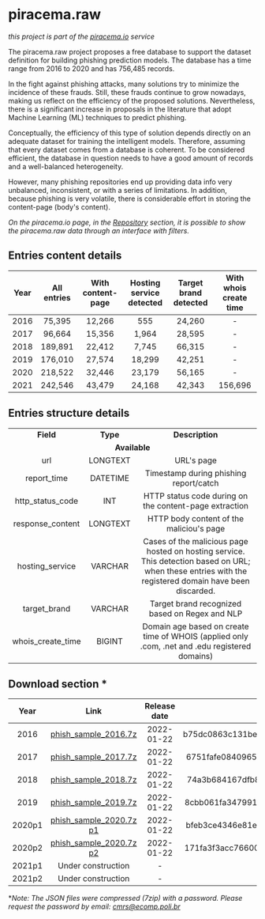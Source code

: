 # piracema.raw

*this project is part of the <a href="https://piracema.io" target="_blank">piracema.io</a> service*

The piracema.raw project proposes a free database to support the dataset definition for building phishing prediction models. The database has a time range from 2016 to 2020 and has 756,485 records.

In the fight against phishing attacks, many solutions try to minimize the incidence of these frauds. Still, these frauds continue to grow nowadays, making us reflect on the efficiency of the proposed solutions. Nevertheless, there is a significant increase in proposals in the literature that adopt Machine Learning (ML) techniques to predict phishing. 

Conceptually, the efficiency of this type of solution depends directly on an adequate dataset for training the intelligent models. Therefore, assuming that every dataset comes from a database is coherent. To be considered efficient, the database in question needs to have a good amount of records and a well-balanced heterogeneity.

However, many phishing repositories end up providing data info very unbalanced, inconsistent, or with a series of limitations. In addition, because phishing is very volatile, there is considerable effort in storing the content-page (body's content).

*On the piracema.io page, in the <a href="https://piracema.io/repository" target="_blank">Repository</a> section, it is possible to show the piracema.raw data through an interface with filters.*

## Entries content details
|  Year  |   All entries   | With content-page | Hosting service detected | Target brand detected | With whois create time |
|  :---: |      :---:      |      :---:        |         :---:            |        :---:          |         :---:          | 
|  2016  |      75,395     |      12,266       |         555              |        24,260         |           -            | 
|  2017  |      96,664     |      15,356       |         1,964            |        28,595         |           -            | 
|  2018  |     189,891     |      22,412       |         7,745            |        66,315         |           -            | 
|  2019  |     176,010     |      27,574       |         18,299           |        42,251         |           -            | 
|  2020  |     218,522     |      32,446       |         23,179           |        56,165         |           -            | 
|  2021  |     242,546     |      43,479       |         24,168           |        42,343         |        156,696         | 

## Entries structure details
<table>
  <tr>
    <td align="center"><b>Field</b></td>
    <td align="center"><b>Type</b></td>
    <td align="center"><b>Description</b></td>
  </tr>
  <tr>
    <td colspan="3" align="center"><b>Available</b></td>
  </tr>
  <tr>
    <td align="center">url</td>
    <td align="center">LONGTEXT</td>
    <td align="center">URL's page</td>
  </tr>
  <tr>
    <td align="center">report_time</td>
    <td align="center">DATETIME</td>
    <td align="center">Timestamp during phishing report/catch</td>
  </tr>    
  <tr>
    <td align="center">http_status_code</td>
    <td align="center">INT</td>
    <td align="center">HTTP status code during on the content-page extraction</td>
  </tr>
  <tr>
    <td align="center">response_content</td>
    <td align="center">LONGTEXT</td>
    <td align="center">HTTP body content of the maliciou's page</td>
  </tr>
  <tr>
    <td align="center">hosting_service</td>
    <td align="center">VARCHAR</td>
    <td align="center">Cases of the malicious page hosted on hosting service. This detection based on URL; when these entries with the registered domain have been discarded.</td>
  <tr>
    <td align="center">target_brand</td>
    <td align="center">VARCHAR</td>
    <td align="center">Target brand recognized based on Regex and NLP</td>
  </tr>
  </tr>
  <tr>
    <td align="center">whois_create_time</td>
    <td align="center">BIGINT</td>
    <td align="center">Domain age based on create time of WHOIS (applied only .com, .net and .edu registered domains)</td>
  </tr>
</table>

## Download section *
|  Year   |    Link   |  Release date | SHA256 file checksum |
|  :---:  |   :---:   |     :---:     | :---: |
|  2016   |  [phish_sample_2016.7z](https://github.com/cmrevoredo/piracema.raw/blob/main/phish_sample_2016.7z) |  2022-01-22  | b75dc0863c131be34097271b5910b7140a088654760f93dbd0e8fce6ad0042f1 |
|  2017   |  [phish_sample_2017.7z](https://github.com/cmrevoredo/piracema.raw/blob/main/phish_sample_2017.7z) |  2022-01-22  | 6751fafe08409651c9ca8b64e4e9bc8f6cbad92c77436cb82151e56edad7aaec |
|  2018   |  [phish_sample_2018.7z](https://github.com/cmrevoredo/piracema.raw/blob/main/phish_sample_2018.7z) |  2022-01-22  | 74a3b684167dfb8344290df55adac2005b6f27e2a0aa7af8a1f9f142264b6801 |
|  2019   |  [phish_sample_2019.7z](https://github.com/cmrevoredo/piracema.raw/blob/main/phish_sample_2019.7z) |  2022-01-22  | 8cbb061fa347991ff33b25b08399614418dae884ae78d712778850eefa7a4b00 |
|  2020p1 |  [phish_sample_2020.7z p1](https://github.com/cmrevoredo/piracema.raw/blob/main/phish_sample_2020.7z.001) |  2022-01-22  | bfeb3ce4346e81e04e4d4fd5cf94beb49cf2922ee58db405cd9a2463e16754d4 |
|  2020p2 |  [phish_sample_2020.7z p2](https://github.com/cmrevoredo/piracema.raw/blob/main/phish_sample_2020.7z.002) |  2022-01-22  | 171fa3f3acc766001b4100f2ea7916974504692e4eb8e47964c30bfad355d641 |
|  2021p1 |  Under construction |  -  | - |
|  2021p2 |  Under construction |  -  | - |

**Note: The JSON files were compressed (7zip) with a password. Please request the password by email: cmrs@ecomp.poli.br*


